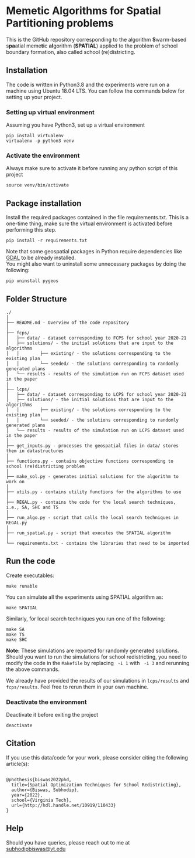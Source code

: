 # Memetic Algorithms for Spatial Partitioning problems

This is the GitHub repository corresponding to the algorithm **S**warm-based s**pa**atial meme**ti**c **al**gorithm (**SPATIAL**) applied to the problem of school boundary formation, also called school (re)districting.

## Installation

The code is written in Python3.8 and the experiments were run on a machine using Ubuntu 18.04 LTS. You can follow the commands below for setting up your project.

### Setting up virtual environment
Assuming you have Python3, set up a virtual environment
```
pip install virtualenv
virtualenv -p python3 venv
```

### Activate the environment
Always make sure to activate it before running any python script of this project
```
source venv/bin/activate
```

## Package installation
Install the required packages contained in the file requirements.txt. This is a one-time thing, make sure the virtual environment is activated before performing this step.
```
pip install -r requirements.txt
```

Note that some geospatial packages in Python require dependencies like [GDAL](https://gdal.org/) to be already installed.  
You might also want to uninstall some unnecessary packages by doing the following:

```
pip uninstall pygeos
```

## Folder Structure
  ```
  ./
  │
  ├── README.md - Overview of the code repository
  │
  ├── fcps/
  │   ├── data/ - dataset corresponding to FCPS for school year 2020-21
  │   ├── solutions/ - the initial solutions that are input to the algorithms
  │   │        ├── existing/ - the solutions corresponding to the existing plan
  │   │        └── seeded/ - the solutions corresponding to randomly generated plans
  │   └── results - results of the simulation run on FCPS dataset used in the paper
  │
  ├── lcps/
  │   ├── data/ - dataset corresponding to LCPS for school year 2020-21
  │   ├── solutions/ - the initial solutions that are input to the algorithms
  │   │        ├── existing/ - the solutions corresponding to the existing plan
  │   │        └── seeded/ - the solutions corresponding to randomly generated plans
  │   └── results - results of the simulation run on LCPS dataset used in the paper
  │
  ├── get_inputs.py - processes the geospatial files in data/ stores them in datastructures
  │
  ├── functions.py - contains objective functions corresponding to school (re)districting problem
  │
  ├── make_sol.py - generates initial solutions for the algorithm to work on
  │
  ├── utils.py - contains utility functions for the algorithms to use
  │
  ├── REGAL.py - contains the code for the local search techniques, i.e., SA, SHC and TS
  │  
  ├── run_algo.py - script that calls the local search techniques in REGAL.py
  │
  ├── run_spatial.py - script that executes the SPATIAL algorithm
  │  
  └── requirements.txt - contains the libraries that need to be imported 
  ```

## Run the code

Create executables:
```
make runable
```

You can simulate all the experiments using SPATIAL algorithm as:
```
make SPATIAL
```

Similarly, for local search techniques you run one of the following:
```
make SA
make TS
make SHC
```
**Note:** These simulations are reported for randomly generated solutions. Should you want to run the simulations for school redistricting, you need to modify the code in the `Makefile` by replacing ` -i 1` with ` -i 3` and rerunning the above commands.

We already have provided the results of our simulations in `lcps/results` and `fcps/results`. Feel free to rerun them in your own machine.

### Deactivate the environment
Deactivate it before exiting the project
```
deactivate
```

## Citation
If you use this data/code for your work, please consider citing the following article(s):
```

@phdthesis{biswas2022phd,
  title={Spatial Optimization Techniques for School Redistricting},
  author={Biswas, Subhodip},
  year={2022},
  school={Virginia Tech},
  url={http://hdl.handle.net/10919/110433}
}
```
## Help
Should you have queries, please reach out to me at subhodipbiswas@vt.edu
